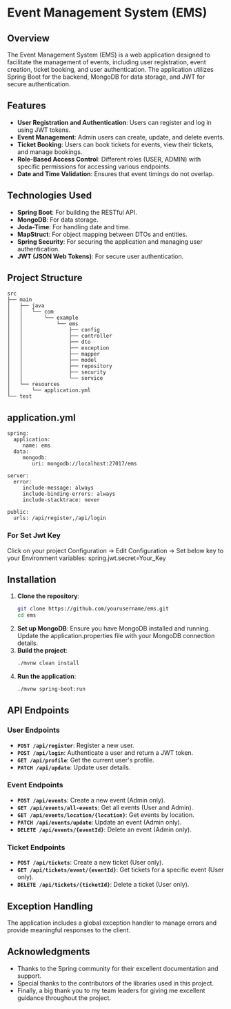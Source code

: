 # Event Management System (EMS)

## Overview
The Event Management System (EMS) is a web application designed to facilitate the management of events, including user registration, event creation, ticket booking, and user authentication. The application utilizes Spring Boot for the backend, MongoDB for data storage, and JWT for secure authentication.

## Features
- **User  Registration and Authentication**: Users can register and log in using JWT tokens.
- **Event Management**: Admin users can create, update, and delete events.
- **Ticket Booking**: Users can book tickets for events, view their tickets, and manage bookings.
- **Role-Based Access Control**: Different roles (USER, ADMIN) with specific permissions for accessing various endpoints.
- **Date and Time Validation**: Ensures that event timings do not overlap.

## Technologies Used
- **Spring Boot**: For building the RESTful API.
- **MongoDB**: For data storage.
- **Joda-Time**: For handling date and time.
- **MapStruct**: For object mapping between DTOs and entities.
- **Spring Security**: For securing the application and managing user authentication.
- **JWT (JSON Web Tokens)**: For secure user authentication.

## Project Structure

    src
    ├── main
    │   ├── java
    │   │   └── com
    │   │       └── example
    │   │           └── ems
    │   │               ├── config
    │   │               ├── controller
    │   │               ├── dto
    │   │               ├── exception
    │   │               ├── mapper
    │   │               ├── model
    │   │               ├── repository
    │   │               ├── security
    │   │               └── service
    │   └── resources
    │       └── application.yml
    └── test


## application.yml
    spring:
      application:
         name: ems
      data:
         mongodb:
            uri: mongodb://localhost:27017/ems

    server:
      error:
         include-message: always
         include-binding-errors: always
         include-stacktrace: never 

    public:
      urls: /api/register,/api/login

### For Set Jwt Key
Click on your project Configuration -> Edit Configuration -> 
Set below key to your Environment variables:
spring.jwt.secret=Your_Key

## Installation
1. **Clone the repository**:
   ```bash
   git clone https://github.com/yourusername/ems.git
   cd ems
2. **Set up MongoDB**: Ensure you have MongoDB installed and running. Update the application.properties file with your MongoDB connection details.
3. **Build the project**:
    ```bash
   ./mvnw clean install
4. **Run the application**:
    ```bash
   ./mvnw spring-boot:run
## API Endpoints
### User Endpoints
- **`POST /api/register`**: Register a new user.
- **`POST /api/login`**: Authenticate a user and return a JWT token.
- **`GET /api/profile`**: Get the current user's profile.
- **`PATCH /api/update`**: Update user details.

### Event Endpoints
- **`POST /api/events`**: Create a new event (Admin only).
- **`GET /api/events/all-events`**: Get all events (User and Admin).
- **`GET /api/events/location/{location}`**: Get events by location.
- **`PATCH /api/events/update`**: Update an event (Admin only).
- **`DELETE /api/events/{eventId}`**: Delete an event (Admin only).

### Ticket Endpoints
- **`POST /api/tickets`**: Create a new ticket (User only).
- **`GET /api/tickets/event/{eventId}`**: Get tickets for a specific event (User only).
- **`DELETE /api/tickets/{ticketId}`**: Delete a ticket (User only).

## Exception Handling
The application includes a global exception handler to manage errors and provide meaningful responses to the client.

## Acknowledgments
- Thanks to the Spring community for their excellent documentation and support.
- Special thanks to the contributors of the libraries used in this project.
- Finally, a big thank you to my team leaders for giving me excellent guidance throughout the project.

